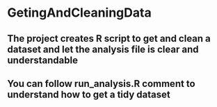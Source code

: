 # GetingAndCleaningData
## The project creates R script to get and clean a dataset and let the analysis file is clear and understandable
## You can follow run_analysis.R comment to understand how to get a tidy dataset
